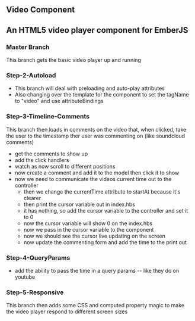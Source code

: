 ## Video Component
An HTML5 video player component for EmberJS
---

### Master Branch
This branch gets the basic video player up and running

### Step-2-Autoload
- This branch will deal with preloading and auto-play attributes
- Also changing over the template for the component to set the tagName to "video" and use attributeBindings

### Step-3-Timeline-Comments
This branch then loads in comments on the video that, when clicked, take the user to the timestamp ther user was commenting on (like soundcloud comments)
- get the comments to show up
- add the click handlers
- watch as now scroll to different positions
- now create a comment and add it to the model then click it to show
- now we need to communicate the videos current time out to the controller
  - then we change the currentTime attribute to startAt because it's clearer
  - then print the cursor variable out in index.hbs
  - it has nothing, so add the cursor variable to the controller and set it to 0
  - now the cursor variable will show 0 on the index.hbs
  - now we pass in the cursor variable to the component
  - now we should see the cursor live updating on the screen
  - now update the commenting form and add the time to the print out

### Step-4-QueryParams
- add the ability to pass the time in a query params -- like they do on youtube

### Step-5-Responsive
This branch then adds some CSS and computed property magic to make the video player respond to different screen sizes